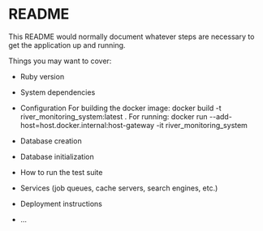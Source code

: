 # README

This README would normally document whatever steps are necessary to get the
application up and running.

Things you may want to cover:

* Ruby version

* System dependencies

* Configuration
For building the docker image: docker build -t river_monitoring_system:latest .
For running: docker run --add-host=host.docker.internal:host-gateway -it river_monitoring_system

* Database creation

* Database initialization

* How to run the test suite

* Services (job queues, cache servers, search engines, etc.)

* Deployment instructions

* ...
